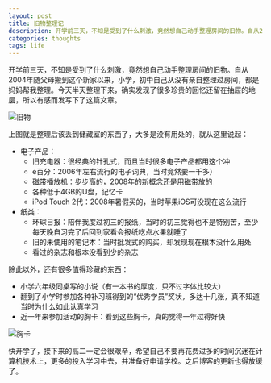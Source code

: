 ```yaml
---
layout: post
title: 旧物整理记
description: 开学前三天，不知是受到了什么刺激，竟然想自己动手整理房间的旧物。自从2004年随父母搬到这个新家以来，小学，初中自己从没有亲自整理过房间，都是妈妈帮我整理。今天半天整理下来，确实发现了很多珍贵的回忆还留在抽屉的地层，所以有感而发写下了这篇文章。
categories: thoughts
tags: life
---
```

开学前三天，不知是受到了什么刺激，竟然想自己动手整理房间的旧物。自从2004年随父母搬到这个新家以来，小学，初中自己从没有亲自整理过房间，都是妈妈帮我整理。今天半天整理下来，确实发现了很多珍贵的回忆还留在抽屉的地层，所以有感而发写下了这篇文章。

![旧物](http://pic.yupoo.com/perrydu/Ceqrc73K/AiPR.jpg)

上图就是整理后该丢到储藏室的东西了，大多是没有用处的，就从这里说起：

* 电子产品：
  * 旧充电器：很经典的针孔式，而且当时很多电子产品都用这个冲
  * e百分：2006年左右流行的电子词典，当时竟然要一千多）
  * 磁带播放机：步步高的，2008年的新概念还是用磁带放的
  * 各种低于4GB的U盘，记忆卡
  * iPod Touch 2代：2008年暑假买的，当时苹果iOS可没现在这么流行
* 纸类：
  * 环球日报：陪伴我度过初三的报纸，当时的初三觉得也不是特别苦，至少每天晚自习完了后回到家看会报纸吃点水果就睡了
  * 旧的未使用的笔记本：当时批发式的购买，却发现现在根本没什么用处
  * 看过的杂志和根本没看到少的杂志

除此以外，还有很多值得珍藏的东西：

* 小学六年级同桌写的小说（有一本书的厚度，只不过字体比较大）
* 翻到了小学时参加各种补习班得到的“优秀学员”奖状，多达十几张，真不知道当时为什么如此认真学习
* 近一年来参加活动的胸卡：看到这些胸卡，真的觉得一年过得好快

![胸卡](http://pic.yupoo.com/perrydu/CeqrbGjo/WdFUT.jpg)

快开学了，接下来的高二一定会很艰辛，希望自己不要再花费过多的时间沉迷在计算机技术上，更多的投入学习中去，并准备好申请学校。之后博客的更新也得放缓了。